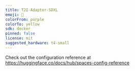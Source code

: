 ```yaml
---
title: T2I-Adapter-SDXL
emoji: 🚀
colorFrom: purple
colorTo: yellow
sdk: docker
pinned: false
license: mit
suggested_hardware: t4-small
---
```


Check out the configuration reference at https://huggingface.co/docs/hub/spaces-config-reference
